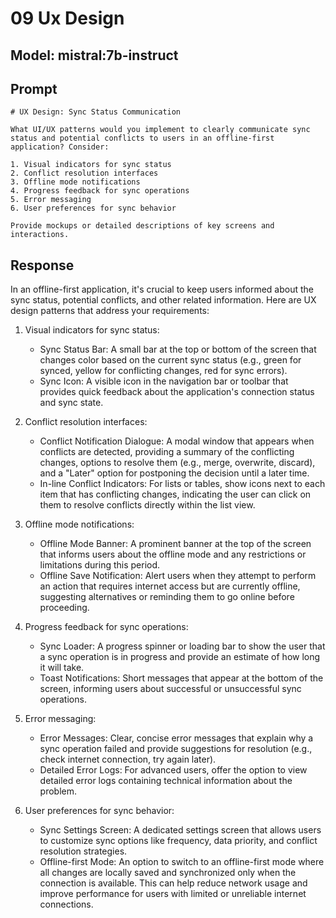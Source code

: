 # 09 Ux Design

## Model: mistral:7b-instruct

## Prompt

```
# UX Design: Sync Status Communication

What UI/UX patterns would you implement to clearly communicate sync status and potential conflicts to users in an offline-first application? Consider:

1. Visual indicators for sync status
2. Conflict resolution interfaces
3. Offline mode notifications
4. Progress feedback for sync operations
5. Error messaging
6. User preferences for sync behavior

Provide mockups or detailed descriptions of key screens and interactions.

```

## Response

In an offline-first application, it's crucial to keep users informed about the sync status, potential conflicts, and other related information. Here are UX design patterns that address your requirements:

1. Visual indicators for sync status:
   - Sync Status Bar: A small bar at the top or bottom of the screen that changes color based on the current sync status (e.g., green for synced, yellow for conflicting changes, red for sync errors).
   - Sync Icon: A visible icon in the navigation bar or toolbar that provides quick feedback about the application's connection status and sync state.

2. Conflict resolution interfaces:
   - Conflict Notification Dialogue: A modal window that appears when conflicts are detected, providing a summary of the conflicting changes, options to resolve them (e.g., merge, overwrite, discard), and a "Later" option for postponing the decision until a later time.
   - In-line Conflict Indicators: For lists or tables, show icons next to each item that has conflicting changes, indicating the user can click on them to resolve conflicts directly within the list view.

3. Offline mode notifications:
   - Offline Mode Banner: A prominent banner at the top of the screen that informs users about the offline mode and any restrictions or limitations during this period.
   - Offline Save Notification: Alert users when they attempt to perform an action that requires internet access but are currently offline, suggesting alternatives or reminding them to go online before proceeding.

4. Progress feedback for sync operations:
   - Sync Loader: A progress spinner or loading bar to show the user that a sync operation is in progress and provide an estimate of how long it will take.
   - Toast Notifications: Short messages that appear at the bottom of the screen, informing users about successful or unsuccessful sync operations.

5. Error messaging:
   - Error Messages: Clear, concise error messages that explain why a sync operation failed and provide suggestions for resolution (e.g., check internet connection, try again later).
   - Detailed Error Logs: For advanced users, offer the option to view detailed error logs containing technical information about the problem.

6. User preferences for sync behavior:
   - Sync Settings Screen: A dedicated settings screen that allows users to customize sync options like frequency, data priority, and conflict resolution strategies.
   - Offline-first Mode: An option to switch to an offline-first mode where all changes are locally saved and synchronized only when the connection is available. This can help reduce network usage and improve performance for users with limited or unreliable internet connections.
